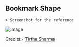 ## Bookmark Shape

    > Screenshot for the reference

![image](https://github.com/user-attachments/assets/fd88e064-ad06-4cce-869a-ccba85f44537)

    

Credits:- [Tirtha Sharma](https://github.com/genze121 "Tirtha Sharma")
